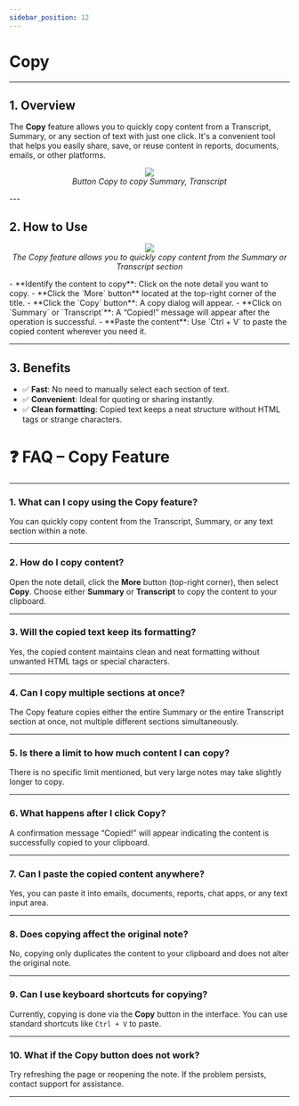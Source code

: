 ```yaml
---
sidebar_position: 12
---
```


# Copy

---

## 1. Overview

The **Copy** feature allows you to quickly copy content from a Transcript, Summary, or any section of text with just one click. It's a convenient tool that helps you easily share, save, or reuse content in reports, documents, emails, or other platforms.

<p align="center">
  <img src="https://pub-661d733d32f14d8684c7617d2f2e3372.r2.dev/docs/more_copy_button.png"/>
  <br/>
  <em>Button Copy to copy Summary, Transcript</em>
</p>
---

## 2. How to Use

<p align="center">
  <img src="https://pub-661d733d32f14d8684c7617d2f2e3372.r2.dev/docs/copy_moreoption.png"/>
  <br/>
  <em>The Copy feature allows you to quickly copy content from the Summary or Transcript section</em>
</p>
- **Identify the content to copy**: Click on the note detail you want to copy.
- **Click the `More` button** located at the top-right corner of the title.
- **Click the `Copy` button**: A copy dialog will appear.
- **Click on `Summary` or `Transcript`**: A “Copied!” message will appear after the operation is successful.
- **Paste the content**: Use `Ctrl + V` to paste the copied content wherever you need it.

---

## 3. Benefits

- ✅ **Fast**: No need to manually select each section of text.
- ✅ **Convenient**: Ideal for quoting or sharing instantly.
- ✅ **Clean formatting**: Copied text keeps a neat structure without HTML tags or strange characters.

# ❓ FAQ – Copy Feature

---

### 1. What can I copy using the Copy feature?

You can quickly copy content from the Transcript, Summary, or any text section within a note.

---

### 2. How do I copy content?

Open the note detail, click the **More** button (top-right corner), then select **Copy**. Choose either **Summary** or **Transcript** to copy the content to your clipboard.

---

### 3. Will the copied text keep its formatting?

Yes, the copied content maintains clean and neat formatting without unwanted HTML tags or special characters.

---

### 4. Can I copy multiple sections at once?

The Copy feature copies either the entire Summary or the entire Transcript section at once, not multiple different sections simultaneously.

---

### 5. Is there a limit to how much content I can copy?

There is no specific limit mentioned, but very large notes may take slightly longer to copy.

---

### 6. What happens after I click Copy?

A confirmation message “Copied!” will appear indicating the content is successfully copied to your clipboard.

---

### 7. Can I paste the copied content anywhere?

Yes, you can paste it into emails, documents, reports, chat apps, or any text input area.

---

### 8. Does copying affect the original note?

No, copying only duplicates the content to your clipboard and does not alter the original note.

---

### 9. Can I use keyboard shortcuts for copying?

Currently, copying is done via the **Copy** button in the interface. You can use standard shortcuts like `Ctrl + V` to paste.

---

### 10. What if the Copy button does not work?

Try refreshing the page or reopening the note. If the problem persists, contact support for assistance.

---
